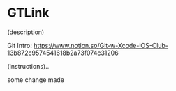 # GTLink

(description)

Git Intro: https://www.notion.so/Git-w-Xcode-iOS-Club-13b872c9574541618b2a73f074c31206

(instructions)..

some change made
